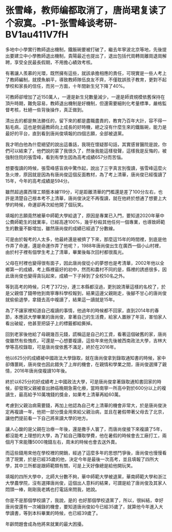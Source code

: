 # 张雪峰，教师编都取消了，唐尚珺复读了个寂寞。-P1-张雪峰谈考研-BV1au411V7fH

多地中小學實行教師退出機制，鐵飯碗要被打破了，繼去年寧波北京等地，先後提出要建立中小學教師退出機制，貴陽最近也提出了，退出包括代崗轉崗離崗退崗解聘，享受全民最長假期，不用擔心績效考核。

有著讓人羨慕的光環，既然擁有這些，就該承擔相應的責任，可現實是一些人考上了教師編制，就摸魚躺平，導致教師隊伍良友不齊，不僅耽誤孩子教育，更對不起學校和家長的信任，而另一方面，十年間新生兒下降了40%。

可教師卻增加了近150萬人，一邊是新生兒數量減少，一邊是師資規模依舊保持在頂升時期，難免容易，教師退出機制是好機制，但還需要細則化考量標準，嚴格監督考核，杜絕一些背後操作，真正做到。

清出去的都是無法勝任的，留下來的都是盡職盡責的，教育乃百年大計，容不得一點毛病，這也是倒逼教師向上成長的好時機，總之沒有什麼生來的鐵飯碗，能力是最好的平台，直到看到唐尚俊填報的四個志願，全部被退黨。

我才明白他為什麼絕望的說出這番話，我現在懷疑那句話，其實感冒醫院是說，你們可以結束了，他們說的蒙了我很久了，然後我能這樣發聲，這樣我是反悔的，被強制住院的張雪峰，看到有學生因為高考成績657分而苦惱。

想要復讀的時候，張雪峰感盲病中驚作起，說出了三字真言別復讀，張雪峰這麼火急火燎，原因就是因為有唐尚俊這個反面教材，為了考上清華，唐尚俊已經復讀了15年，今年的高考成績是594分。

雖然超過廣西理工類藝本線119分，可是距離清華的門檻還是差了100分左右，也許是清楚自己根本考不上清華，唐尚俊決定不再復讀，就在他終於想通了想要上大學的時候，命運卻再次給他開了個玩笑。

填報的志願竟然被華中師範大學給退了，原因是專業已入門，要知道2020年華中公費師範生的就業率，已經高達100%，幾乎秒殺其他任何一個專業，也導致師範生的數量不斷增加，雖然唐尚俊的成績已經過了分數線。

可是由於報考的人太多，他最終還是被擠了下來，那麼這15年的時間裡，到底是他作弄了命運，還是命運作弄了他呢？，1988年唐尚俊出生在廣西一個小山村裡，由於村子裡有個學生考上了清華，畢業後每次回村都很風光。

父母在村裡也變得很有面子，因此唐尚俊從小的夢想也是考清華，2002年他以全鄉第一的成績，考上縣裡最好的初中，然而和農村不同的是，縣裡的誘惑很多，因此唐尚俊也變得貪玩起來，成績一下子掉到了全校50名之外。

等到高考的時候，只考了372分，連三本縣都沒過，更別說清華這樣的名校了，於是父親借了錢帶他到南寧專科學校報到，結果這邊父親剛走，後腳不甘心的唐尚俊就偷偷退學，拿錢去高中複讀了，結果這一讀就是15年。

為了不讓家裡知道自己複讀的事情，他過年的時候都不回家，直到2014年的春節，本應該大學畢業的唐尚俊，拿著自己的生活費，給家人置辦了年貨，害怕家人看出破綻，他甚至把袋子上的標籤都給撕掉。

回到老家後他給了母親幾百元錢，謊稱這是自己的工資，看著這個破舊的家，唐尚俊雖然有些愧疚，可還是一心想要複讀，這些年來他先後被西南政法大學，吉林大學等高校錄取，可是唐尚俊依舊不滿足，終於在2016年。

他以625分的成績被中國政法大學錄取，就在唐尚俊拿到錄取通知書的時候，家中卻傳噩耗，唐尚俊也因此錯失了上岸的機會，在親情和學業之間，唐尚俊選擇了親情，2016年唐尚俊複讀10年後。

終於以625分的好成績考上中國政法大學，可是唐尚俊拿著錄取通知書回家的時候，卻發現父親被查出肺癌晚期急需化療，當時南寧一所高中對於600分以上的複讀生，最高給予10萬塊錢的獎金，如果考上清華再給60萬。

考慮到父親治病需要錢，再加上他認為自己考上清華的機會非常大，於是唐尚俊決定再複讀一年，他把一部分獎金用來給父親治病，並且在暑假帶著父母去了北京，讓他們提前看一下自己將來讀大學的地方。

讓人心酸的是父親在治療一年後，還是撒手人寰了，而唐尚俊接下來複讀了5年，都沒能考上理想的大學，為了給自己賺取學費，他在暑假的時候會去工廠打工，兩個月下來能賺5000塊錢左右，周末的時候也會去送外賣。

而這些錢用來他在學校裡的開銷，經過了這麼多年的思想鬥爭後，唐尚俊也慢慢看清了現實，於是已經35歲的他，決定今年是最後一次高考，並且填報了四所大學，其中三所都是跟師範類有關，可是上天好像總是給他開玩笑。

填報的四所大學中，北師大分數不夠，華中師範大學被退黨，華南師範大學和浙江大學農學院，沒有選擇唐尚俊，這個出人意料的結果，可謂是給了唐尚俊及其家人悶頭一棒，剛剛我老媽也打電話來問我，她說。

你是不是那個學校讀了，我說，是的 也好那個學校退黨了，所以，很糾結，幸好唐尚俊還有一次補錄的機會，要知道唐尚俊如今已經35歲了，就算他今年進入大學讀書，等到本科畢業的時候，也已經39歲了。

年齡問題會成為他將來就業的最大困擾。